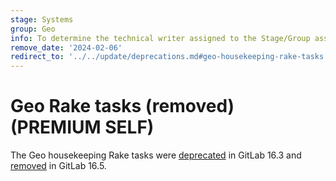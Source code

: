 ```yaml
---
stage: Systems
group: Geo
info: To determine the technical writer assigned to the Stage/Group associated with this page, see https://handbook.gitlab.com/handbook/product/ux/technical-writing/#assignments
remove_date: '2024-02-06'
redirect_to: '../../update/deprecations.md#geo-housekeeping-rake-tasks'
---
```


# Geo Rake tasks (removed) **(PREMIUM SELF)**

The Geo housekeeping Rake tasks were
[deprecated](https://gitlab.com/gitlab-org/gitlab/-/merge_requests/125927) in
GitLab 16.3 and
[removed](https://gitlab.com/gitlab-org/gitlab/-/merge_requests/130565) in
GitLab 16.5.
